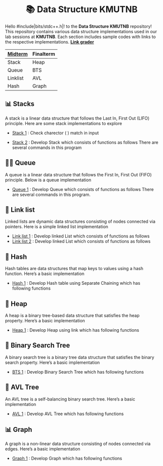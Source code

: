 <h1 align = center>📚 Data Structure KMUTNB </h1>

Hello #include|bits/stdc++.h|!  to the **Data Structure KMUTNB** repository! This repository contains various data structure implementations used in our lab sessions at **KMUTNB**. Each section includes sample codes with links to the respective implementations.
[**Link grader**](http://202.44.40.147/)


|[Midterm](https://github.com/Noppadol35/Data-Structure-Kmutnb/tree/main/Lab-Midterm)| Finalterm |
|--|--|
| Stack | Heap |
| Queue | BTS |
| Linklist | AVL |
| Hash | Graph |


## 📊 Stacks

A stack is a linear data structure that follows the Last In, First Out (LIFO) principle. Here are some stack implementations to explore

- [Stack 1](https://github.com/Noppadol35/Data-Structure-Kmutnb/blob/main/stacks/Stack.cpp) : Check charector ( ) match in input 

- [Stack 2](https://github.com/Noppadol35/Data-Structure-Kmutnb/blob/main/stacks/Stack2.cpp) : Develop Stack which consists of functions as follows There are several commands in this program

  

## 🚶🏻 Queue
A queue is a linear data structure that follows the First In, First Out (FIFO) principle. Below is a queue implementation

- [Queue 1](https://github.com/Noppadol35/Data-Structure-Kmutnb/blob/main/queue/Queue.cpp) : Develop Queue which consists of functions as follows There are several commands in this program.

  

## 🔗 Link list
Linked lists are dynamic data structures consisting of nodes connected via pointers. Here is a simple linked list implementation

- [Link list 1](https://github.com/Noppadol35/Data-Structure-Kmutnb/blob/main/linklist/Link-List.cpp) : Develop linked List which consists of functions as follows
- [Link list 2](https://github.com/Noppadol35/Data-Structure-Kmutnb/blob/main/linklist/Link-List-1.cpp) : Develop linked List which consists of functions as follows

  

## 🔑 Hash
Hash tables are data structures that map keys to values using a hash function. Here’s a basic implementation

- [Hash 1](https://github.com/Noppadol35/Data-Structure-Kmutnb/blob/main/hashTable) : Develop Hash table using Separate Chaining which has following functions

## 🔺 Heap
A heap is a binary tree-based data structure that satisfies the heap property. Here’s a basic implementation

- [Heap 1](https://github.com/Noppadol35/Data-Structure-Kmutnb/tree/main/heap) : Develop Heap using link which has following functions

## 🌲 Binary Search Tree
A binary search tree is a binary tree data structure that satisfies the binary search property. Here’s a basic implementation

- [BTS 1](https://github.com/Noppadol35/Data-Structure-Kmutnb/tree/main/BST) : Develop Binary Search Tree which has following functions

## 🌲 AVL Tree
An AVL tree is a self-balancing binary search tree. Here’s a basic implementation

- [AVL 1](https://github.com/Noppadol35/Data-Structure-Kmutnb/blob/main/AVL) : Develop AVL Tree which has following functions

## 📊 Graph
A graph is a non-linear data structure consisting of nodes connected via edges. Here’s a basic implementation

- [Graph 1](https://github.com/Noppadol35/Data-Structure-Kmutnb/tree/main/graph) : Develop Graph which has following functions

